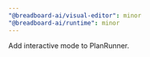 ```yaml
---
"@breadboard-ai/visual-editor": minor
"@breadboard-ai/runtime": minor
---
```


Add interactive mode to PlanRunner.
